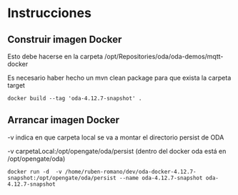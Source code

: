 # Instrucciones

## Construir imagen Docker
Esto debe hacerse en la carpeta /opt/Repositories/oda/oda-demos/mqtt-docker

Es necesario haber hecho un mvn clean package para que exista la carpeta target

```properties
docker build --tag 'oda-4.12.7-snapshot' .
```

## Arrancar imagen Docker

-v indica en que carpeta local se va a montar el directorio persist de ODA

-v carpetaLocal:/opt/opengate/oda/persist (dentro del docker oda está en /opt/opengate/oda)

```properties
docker run -d  -v /home/ruben-romano/dev/oda-docker-4.12.7-snapshot:/opt/opengate/oda/persist --name oda-4.12.7-snapshot oda-4.12.7-snapshot
```